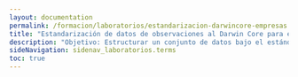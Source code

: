 ```yaml
---
layout: documentation
permalink: /formacion/laboratorios/estandarizacion-darwincore-empresas 
title: "Estandarización de datos de observaciones al Darwin Core para el sector empresarial"
description: "Objetivo: Estructurar un conjunto de datos bajo el estándar Darwin Core (Dwc), siguiendo los vocabularios controlados y las buenas prácticas de documentación."
sideNavigation: sidenav_laboratorios.terms
toc: true
---
```

